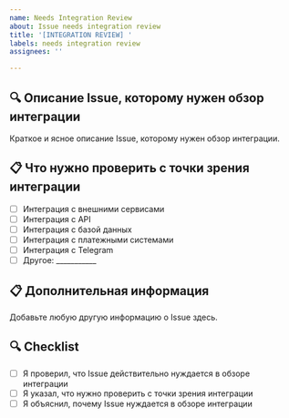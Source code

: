 ```yaml
---
name: Needs Integration Review
about: Issue needs integration review
title: '[INTEGRATION REVIEW] '
labels: needs integration review
assignees: ''

---
```


## 🔍 Описание Issue, которому нужен обзор интеграции
Краткое и ясное описание Issue, которому нужен обзор интеграции.

## 📋 Что нужно проверить с точки зрения интеграции
- [ ] Интеграция с внешними сервисами
- [ ] Интеграция с API
- [ ] Интеграция с базой данных
- [ ] Интеграция с платежными системами
- [ ] Интеграция с Telegram
- [ ] Другое: ___________

## 📋 Дополнительная информация
Добавьте любую другую информацию о Issue здесь.

## 🔍 Checklist
- [ ] Я проверил, что Issue действительно нуждается в обзоре интеграции
- [ ] Я указал, что нужно проверить с точки зрения интеграции
- [ ] Я объяснил, почему Issue нуждается в обзоре интеграции
